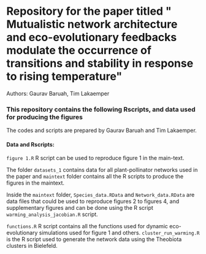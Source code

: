 # Repository for the paper titled " Mutualistic network architecture and eco-evolutionary feedbacks modulate the occurrence of transitions and stability in response to rising temperature"
Authors: Gaurav Baruah, Tim Lakaemper

### This repository contains the following Rscripts, and data used for producing the figures

The codes and scripts are prepared by Gaurav Baruah and Tim Lakaemper.

#### Data and Rscripts:
`figure 1.R` R script can be used to reproduce figure 1 in the main-text.


The folder `datasets_1` contains data for all plant-pollinator networks used in the paper and `maintext` folder contains all the R scripts to produce the figures in the maintext.

Inside the `maintext` folder, `Species_data.RData` and `Network_data.RData` are data files that could be used to reproduce figures 2 to figures 4, and supplementary figures and can be done using the R script `warming_analysis_jacobian.R` script. 

`functions.R` R script contains all the functions used for dynamic eco-evolutionary simulations used for figure 1 and others.
`cluster_run_warming.R` is the R script used to generate the network data using the Theobiota clusters in Bielefeld.
